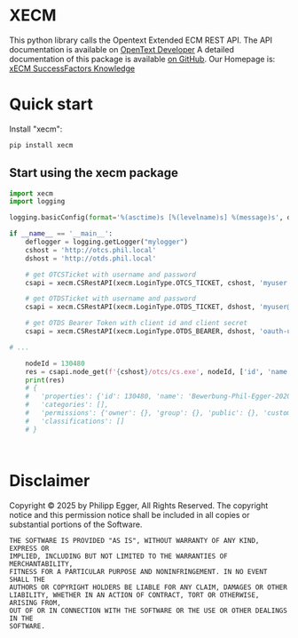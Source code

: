 # XECM

This python library calls the Opentext Extended ECM REST API.
The API documentation is available on [OpenText Developer](https://developer.opentext.com/ce/products/extendedecm)
A detailed documentation of this package is available [on GitHub](https://github.com/fitschgo/xecm).
Our Homepage is: [xECM SuccessFactors Knowledge](https://www.xecm-successfactors.com/xecm-knowledge.html)

# Quick start

Install "xecm":

```bash
pip install xecm
```

## Start using the xecm package
```python
import xecm
import logging

logging.basicConfig(format='%(asctime)s [%(levelname)s] %(message)s', datefmt='%Y-%m-%d %H:%M:%S', level=logging.INFO)  # use logging.ERROR to reduce logging

if __name__ == '__main__':
    deflogger = logging.getLogger("mylogger")
    cshost = 'http://otcs.phil.local'
    dshost = 'http://otds.phil.local'

    # get OTCSTicket with username and password
    csapi = xecm.CSRestAPI(xecm.LoginType.OTCS_TICKET, cshost, 'myuser', 's#cret', deflogger)

    # get OTDSTicket with username and password
    csapi = xecm.CSRestAPI(xecm.LoginType.OTDS_TICKET, dshost, 'myuser@partition', 's#cret', deflogger)

    # get OTDS Bearer Token with client id and client secret
    csapi = xecm.CSRestAPI(xecm.LoginType.OTDS_BEARER, dshost, 'oauth-user', 'gU5p8....4KZ', deflogger)

# ...

    nodeId = 130480
    res = csapi.node_get(f'{cshost}/otcs/cs.exe', nodeId, ['id', 'name', 'type', 'type_name'], False, False, False)
    print(res)
    # {
    #   'properties': {'id': 130480, 'name': 'Bewerbung-Phil-Egger-2020.pdf', 'type': 144, 'type_name': 'Document'}, 
    #   'categories': [], 
    #   'permissions': {'owner': {}, 'group': {}, 'public': {}, 'custom': []}, 
    #   'classifications': []
    # }




```


# Disclaimer

Copyright © 2025 by Philipp Egger, All Rights Reserved. The copyright notice and this permission notice shall be included in all copies or substantial portions of the Software.

    THE SOFTWARE IS PROVIDED "AS IS", WITHOUT WARRANTY OF ANY KIND, EXPRESS OR
    IMPLIED, INCLUDING BUT NOT LIMITED TO THE WARRANTIES OF MERCHANTABILITY,
    FITNESS FOR A PARTICULAR PURPOSE AND NONINFRINGEMENT. IN NO EVENT SHALL THE
    AUTHORS OR COPYRIGHT HOLDERS BE LIABLE FOR ANY CLAIM, DAMAGES OR OTHER
    LIABILITY, WHETHER IN AN ACTION OF CONTRACT, TORT OR OTHERWISE, ARISING FROM,
    OUT OF OR IN CONNECTION WITH THE SOFTWARE OR THE USE OR OTHER DEALINGS IN THE
    SOFTWARE.